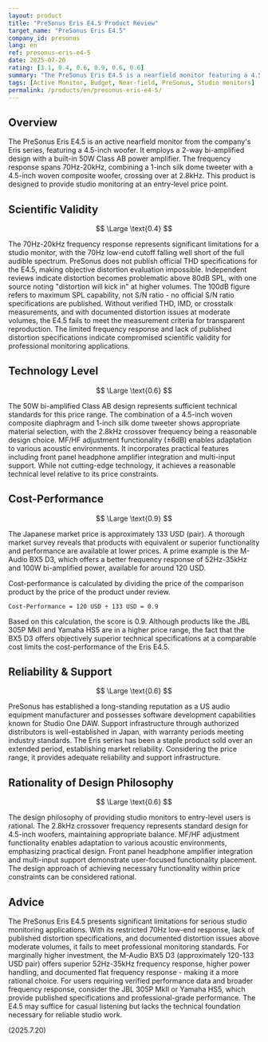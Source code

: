 ```yaml
---
layout: product
title: "PreSonus Eris E4.5 Product Review"
target_name: "PreSonus Eris E4.5"
company_id: presonus
lang: en
ref: presonus-eris-e4-5
date: 2025-07-20
rating: [3.1, 0.4, 0.6, 0.9, 0.6, 0.6]
summary: "The PreSonus Eris E4.5 is a nearfield monitor featuring a 4.5-inch woofer. With a limited 70Hz-20kHz frequency response and undocumented distortion specifications, it has significant technical limitations. While affordable at approximately 133 USD, superior alternatives like the M-Audio BX5 D3 offer better performance at a similar price, resulting in a lower cost-performance rating."
tags: [Active Monitor, Budget, Near-field, PreSonus, Studio monitors]
permalink: /products/en/presonus-eris-e4-5/
---
```

## Overview

The PreSonus Eris E4.5 is an active nearfield monitor from the company's Eris series, featuring a 4.5-inch woofer. It employs a 2-way bi-amplified design with a built-in 50W Class AB power amplifier. The frequency response spans 70Hz-20kHz, combining a 1-inch silk dome tweeter with a 4.5-inch woven composite woofer, crossing over at 2.8kHz. This product is designed to provide studio monitoring at an entry-level price point.

## Scientific Validity

$$ \Large \text{0.4} $$

The 70Hz-20kHz frequency response represents significant limitations for a studio monitor, with the 70Hz low-end cutoff falling well short of the full audible spectrum. PreSonus does not publish official THD specifications for the E4.5, making objective distortion evaluation impossible. Independent reviews indicate distortion becomes problematic above 80dB SPL, with one source noting "distortion will kick in" at higher volumes. The 100dB figure refers to maximum SPL capability, not S/N ratio - no official S/N ratio specifications are published. Without verified THD, IMD, or crosstalk measurements, and with documented distortion issues at moderate volumes, the E4.5 fails to meet the measurement criteria for transparent reproduction. The limited frequency response and lack of published distortion specifications indicate compromised scientific validity for professional monitoring applications.

## Technology Level

$$ \Large \text{0.6} $$

The 50W bi-amplified Class AB design represents sufficient technical standards for this price range. The combination of a 4.5-inch woven composite diaphragm and 1-inch silk dome tweeter shows appropriate material selection, with the 2.8kHz crossover frequency being a reasonable design choice. MF/HF adjustment functionality (±6dB) enables adaptation to various acoustic environments. It incorporates practical features including front panel headphone amplifier integration and multi-input support. While not cutting-edge technology, it achieves a reasonable technical level relative to its price constraints.

## Cost-Performance

$$ \Large \text{0.9} $$

The Japanese market price is approximately 133 USD (pair). A thorough market survey reveals that products with equivalent or superior functionality and performance are available at lower prices. A prime example is the M-Audio BX5 D3, which offers a better frequency response of 52Hz-35kHz and 100W bi-amplified power, available for around 120 USD.

Cost-performance is calculated by dividing the price of the comparison product by the price of the product under review.

`Cost-Performance = 120 USD ÷ 133 USD = 0.9`

Based on this calculation, the score is 0.9. Although products like the JBL 305P MkII and Yamaha HS5 are in a higher price range, the fact that the BX5 D3 offers objectively superior technical specifications at a comparable cost limits the cost-performance of the Eris E4.5.

## Reliability & Support

$$ \Large \text{0.6} $$

PreSonus has established a long-standing reputation as a US audio equipment manufacturer and possesses software development capabilities known for Studio One DAW. Support infrastructure through authorized distributors is well-established in Japan, with warranty periods meeting industry standards. The Eris series has been a staple product sold over an extended period, establishing market reliability. Considering the price range, it provides adequate reliability and support infrastructure.

## Rationality of Design Philosophy

$$ \Large \text{0.6} $$

The design philosophy of providing studio monitors to entry-level users is rational. The 2.8kHz crossover frequency represents standard design for 4.5-inch woofers, maintaining appropriate balance. MF/HF adjustment functionality enables adaptation to various acoustic environments, emphasizing practical design. Front panel headphone amplifier integration and multi-input support demonstrate user-focused functionality placement. The design approach of achieving necessary functionality within price constraints can be considered rational.

## Advice

The PreSonus Eris E4.5 presents significant limitations for serious studio monitoring applications. With its restricted 70Hz low-end response, lack of published distortion specifications, and documented distortion issues above moderate volumes, it fails to meet professional monitoring standards. For marginally higher investment, the M-Audio BX5 D3 (approximately 120-133 USD pair) offers superior 52Hz-35kHz frequency response, higher power handling, and documented flat frequency response - making it a more rational choice. For users requiring verified performance data and broader frequency response, consider the JBL 305P MkII or Yamaha HS5, which provide published specifications and professional-grade performance. The E4.5 may suffice for casual listening but lacks the technical foundation necessary for reliable studio work.

(2025.7.20)